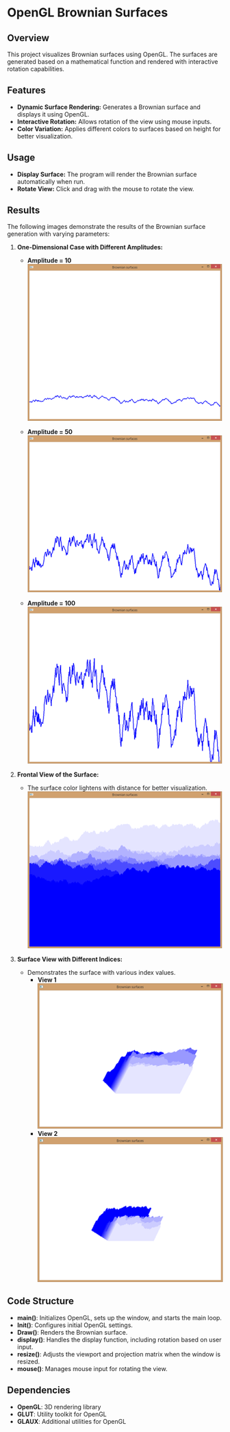 # OpenGL Brownian Surfaces

## Overview
This project visualizes Brownian surfaces using OpenGL. The surfaces are generated based on a mathematical function and rendered with interactive rotation capabilities. 

## Features
- **Dynamic Surface Rendering:** Generates a Brownian surface and displays it using OpenGL.
- **Interactive Rotation:** Allows rotation of the view using mouse inputs.
- **Color Variation:** Applies different colors to surfaces based on height for better visualization.

## Usage
- **Display Surface:** The program will render the Brownian surface automatically when run.
- **Rotate View:** Click and drag with the mouse to rotate the view.

## Results
The following images demonstrate the results of the Brownian surface generation with varying parameters:

1. **One-Dimensional Case with Different Amplitudes:**
   - **Amplitude = 10**  
     ![Amplitude 10](1.png)

   - **Amplitude = 50**  
     ![Amplitude 50](2.png)

   - **Amplitude = 100**  
     ![Amplitude 100](3.png)

2. **Frontal View of the Surface:**
   - The surface color lightens with distance for better visualization.  
     ![Frontal View](4.png)

3. **Surface View with Different Indices:**
   - Demonstrates the surface with various index values.  
     - **View 1**  
       ![View 1](5.png)
     - **View 2**  
       ![View 2](6.png)

## Code Structure
- **main()**: Initializes OpenGL, sets up the window, and starts the main loop.
- **Init()**: Configures initial OpenGL settings.
- **Draw()**: Renders the Brownian surface.
- **display()**: Handles the display function, including rotation based on user input.
- **resize()**: Adjusts the viewport and projection matrix when the window is resized.
- **mouse()**: Manages mouse input for rotating the view.

## Dependencies
- **OpenGL**: 3D rendering library
- **GLUT**: Utility toolkit for OpenGL
- **GLAUX**: Additional utilities for OpenGL
